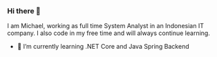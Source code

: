 ### Hi there 👋

I am Michael, working as full time System Analyst in an Indonesian IT company. I also code in my free time and will always continue learning.
- 🌱 I’m currently learning .NET Core and Java Spring Backend

<!--
**mikeKharisma28/mikeKharisma28** is a ✨ _special_ ✨ repository because its `README.md` (this file) appears on your GitHub profile.

Here are some ideas to get you started:

- 🔭 I’m currently working on ...
- 🌱 I’m currently learning ...
- 👯 I’m looking to collaborate on ...
- 🤔 I’m looking for help with ...
- 💬 Ask me about ...
- 📫 How to reach me: ...
- 😄 Pronouns: ...
- ⚡ Fun fact: ...
-->
